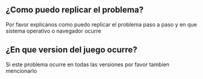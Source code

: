 ## ¿Como puedo replicar el problema?
Por favor explicanos como puedo replicar el problema paso a paso y en que sistema operativo o navegador ocurre
## ¿En que version del juego ocurre?
Si este problema ocurre en todas las versiones por favor tambien mencionarlo
